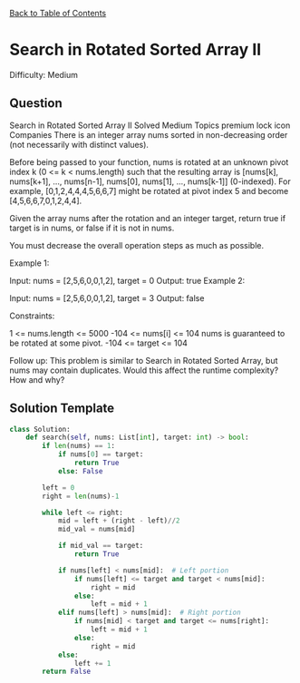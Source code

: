 [Back to Table of Contents](../README.md)

# Search in Rotated Sorted Array II
Difficulty: Medium

## Question
Search in Rotated Sorted Array II
Solved
Medium
Topics
premium lock icon
Companies
There is an integer array nums sorted in non-decreasing order (not necessarily with distinct values).

Before being passed to your function, nums is rotated at an unknown pivot index k (0 <= k < nums.length) such that the resulting array is [nums[k], nums[k+1], ..., nums[n-1], nums[0], nums[1], ..., nums[k-1]] (0-indexed). For example, [0,1,2,4,4,4,5,6,6,7] might be rotated at pivot index 5 and become [4,5,6,6,7,0,1,2,4,4].

Given the array nums after the rotation and an integer target, return true if target is in nums, or false if it is not in nums.

You must decrease the overall operation steps as much as possible.

 

Example 1:

Input: nums = [2,5,6,0,0,1,2], target = 0
Output: true
Example 2:

Input: nums = [2,5,6,0,0,1,2], target = 3
Output: false
 

Constraints:

1 <= nums.length <= 5000
-104 <= nums[i] <= 104
nums is guaranteed to be rotated at some pivot.
-104 <= target <= 104
 

Follow up: This problem is similar to Search in Rotated Sorted Array, but nums may contain duplicates. Would this affect the runtime complexity? How and why?

## Solution Template
```python
class Solution:
    def search(self, nums: List[int], target: int) -> bool:
        if len(nums) == 1:
            if nums[0] == target:
                return True
            else: False

        left = 0
        right = len(nums)-1

        while left <= right:
            mid = left + (right - left)//2
            mid_val = nums[mid]

            if mid_val == target:
                return True

            if nums[left] < nums[mid]:  # Left portion
                if nums[left] <= target and target < nums[mid]:
                    right = mid
                else:
                    left = mid + 1
            elif nums[left] > nums[mid]:  # Right portion
                if nums[mid] < target and target <= nums[right]:
                    left = mid + 1
                else:
                    right = mid
            else:
                left += 1        
        return False
        
```
